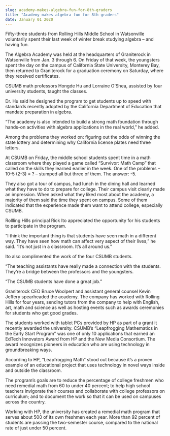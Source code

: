 ```yaml
---
slug: academy-makes-algebra-fun-for-8th-graders
title: "Academy makes algebra fun for 8th graders"
date: January 01 2020
---
```


 
<p>
  Fifty-three students from Rolling Hills Middle School in Watsonville
  voluntarily spent their last week of winter break studying algebra – and
  having fun.
</p>
<p>
  The Algebra Academy was held at the headquarters of Graniterock in Watsonville
  from Jan. 3 through 6. On Friday of that week, the youngsters spent the day on
  the campus of California State University, Monterey Bay, then returned to
  Graniterock for a graduation ceremony on Saturday, where they received
  certificates.
</p>
<p>
  CSUMB math professors Hongde Hu and Lorraine O’Shea, assisted by four
  university students, taught the classes.
</p>
<p>
  Dr. Hu said he designed the program to get students up to speed with standards
  recently adopted by the California Department of Education that mandate
  preparation in algebra.
</p>
<p>
  “The academy is also intended to build a strong math foundation through
  hands-on activities with algebra applications in the real world,” he added.
</p>
<p>
  Among the problems they worked on: figuring out the odds of winning the state
  lottery and determining why California license plates need three letters.
</p>
<p>
  At CSUMB on Friday, the middle school students spent time in a math classroom
  where they played a game called “Survivor: Math Camp” that called on the
  skills they learned earlier in the week. One of the problems – 10-5 (2-3) = ?
  – stumped all but three of them. The answer: -5.
</p>
<p>
  They also got a tour of campus, had lunch in the dining hall and learned what
  they have to do to prepare for college. Their campus visit clearly made an
  impression. When asked what they liked most about the academy, a majority of
  them said the time they spent on campus. Some of them indicated that the
  experience made them want to attend college, especially CSUMB.
</p>
<p>
  Rollling Hills principal Rick Ito appreciated the opportunity for his students
  to participate in the program.
</p>
<p>
  “I think the important thing is that students have seen math in a different
  way. They have seen how math can affect very aspect of their lives,” he said.
  “It’s not just in a classroom. It’s all around us.”
</p>
<p>Ito also complimented the work of the four CSUMB students.</p>
<p>
  “The teaching assistants have really made a connection with the students.
  They’re a bridge between the professors and the youngsters.
</p>
<p>“The CSUMB students have done a great job.”</p>
<p>
  Graniterock CEO Bruce Woolpert and assistant general counsel Kevin Jeffery
  spearheaded the academy. The company has worked with Rolling Hills for four
  years, sending tutors from the company to help with English, art, math and
  science as well as hosting events such as awards ceremonies for students who
  get good grades.
</p>
<p>
  The students worked with tablet PCs provided by HP as part of a grant it
  recently awarded the university. CSUMB’s “Leapfrogging Mathematics in the
  Early Start Program” was one of only 10 applications that earned an EdTech
  Innovators Award from HP and the New Media Consortium. The award recognizes
  pioneers in education who are using technology in groundbreaking ways.
</p>
<p>
  According to HP, “Leapfrogging Math” stood out because it’s a proven example
  of an educational project that uses technology in novel ways inside and
  outside the classroom.
</p>
<p>
  The program’s goals are to reduce the percentage of college freshmen who need
  remedial math from 60 to under 40 percent; to help high school teachers
  invigorate their courses and collaborate with college professors on
  curriculum; and to document the work so that it can be used on campuses across
  the country.
</p>
<p>
  Working with HP, the university has created a remedial math program that
  serves about 500 of its own freshmen each year. More than 92 percent of
  students are passing the two-semester course, compared to the national rate of
  just under 50 percent.
</p>
 
